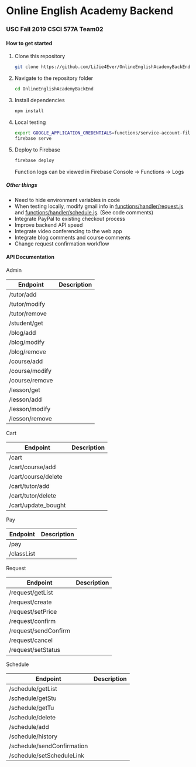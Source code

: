 # Online English Academy Backend

### USC Fall 2019 CSCI 577A Team02

#### How to get started

1. Clone this repository

    ```bash
    git clone https://github.com/LiJie4Ever/OnlineEnglishAcademyBackEnd.git
    ```

2. Navigate to the repository folder

    ```bash
    cd OnlineEnglishAcademyBackEnd
    ```

3. Install dependencies

    ```bash
    npm install
    ```

4. Local testing

    ```bash
    export GOOGLE_APPLICATION_CREDENTIALS=functions/service-account-file.json
    firebase serve
    ```

5. Deploy to Firebase

    ```bash
    firebase deploy
    ```

    Function logs can be viewed in Firebase Console -> Functions -> Logs

##### Other things

* Need to hide environment variables in code
* When testing locally, modify gmail info in [functions/handler/request.js](functions/handler/request.js) and [functions/handler/schedule.js](functions/handler/schedule.js). (See code comments)
* Integrate PayPal to existing checkout process
* Improve backend API speed
* Integrate video conferencing to the web app
* Integrate blog comments and course comments
* Change request confirmation workflow

#### API Documentation

Admin

| Endpoint       | Description |
| -------------- | ----------- |
| /tutor/add     |             |
| /tutor/modify  |             |
| /tutor/remove  |             |
| /student/get   |             |
| /blog/add      |             |
| /blog/modify   |             |
| /blog/remove   |             |
| /course/add    |             |
| /course/modify |             |
| /course/remove |             |
| /lesson/get    |             |
| /lesson/add    |             |
| /lesson/modify |             |
| /lesson/remove |             |

Cart

| Endpoint            | Description |
| ------------------- | ----------- |
| /cart               |             |
| /cart/course/add    |             |
| /cart/course/delete |             |
| /cart/tutor/add     |             |
| /cart/tutor/delete  |             |
| /cart/update_bought |             |

Pay

| Endpoint   | Description |
| ---------- | ----------- |
| /pay       |             |
| /classList |             |

Request

| Endpoint             | Description |
| -------------------- | ----------- |
| /request/getList     |             |
| /request/create      |             |
| /request/setPrice    |             |
| /request/confirm     |             |
| /request/sendConfirm |             |
| /request/cancel      |             |
| /request/setStatus   |             |

Schedule

| Endpoint                   | Description |
| -------------------------- | ----------- |
| /schedule/getList          |             |
| /schedule/getStu           |             |
| /schedule/getTu            |             |
| /schedule/delete           |             |
| /schedule/add              |             |
| /schedule/history          |             |
| /schedule/sendConfirmation |             |
| /schedule/setScheduleLink  |             |
